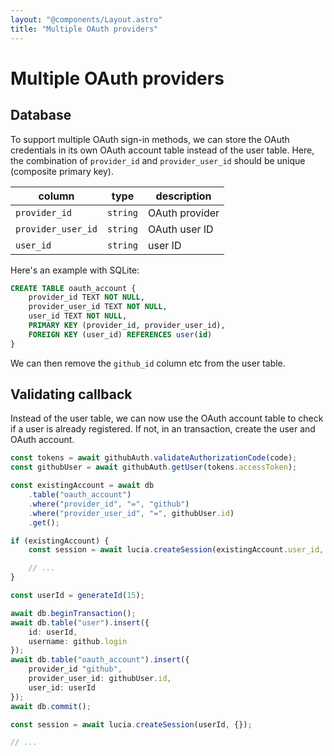 ```yaml
---
layout: "@components/Layout.astro"
title: "Multiple OAuth providers"
---
```


# Multiple OAuth providers

## Database

To support multiple OAuth sign-in methods, we can store the OAuth credentials in its own OAuth account table instead of the user table. Here, the combination of `provider_id` and `provider_user_id` should be unique (composite primary key).

| column             | type     | description    |
| ------------------ | -------- | -------------- |
| `provider_id`      | `string` | OAuth provider |
| `provider_user_id` | `string` | OAuth user ID  |
| `user_id`          | `string` | user ID        |

Here's an example with SQLite:

```sql
CREATE TABLE oauth_account {
    provider_id TEXT NOT NULL,
    provider_user_id TEXT NOT NULL,
    user_id TEXT NOT NULL,
    PRIMARY KEY (provider_id, provider_user_id),
    FOREIGN KEY (user_id) REFERENCES user(id)
}
```

We can then remove the `github_id` column etc from the user table.

## Validating callback

Instead of the user table, we can now use the OAuth account table to check if a user is already registered. If not, in an transaction, create the user and OAuth account.

```ts
const tokens = await githubAuth.validateAuthorizationCode(code);
const githubUser = await githubAuth.getUser(tokens.accessToken);

const existingAccount = await db
	.table("oauth_account")
	.where("provider_id", "=", "github")
	.where("provider_user_id", "=", githubUser.id)
	.get();

if (existingAccount) {
	const session = await lucia.createSession(existingAccount.user_id, {});

    // ...
}

const userId = generateId(15);

await db.beginTransaction();
await db.table("user").insert({
	id: userId,
	username: github.login
});
await db.table("oauth_account").insert({
	provider_id "github",
	provider_user_id: githubUser.id,
	user_id: userId
});
await db.commit();

const session = await lucia.createSession(userId, {});

// ...
```
